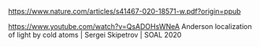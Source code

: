 
https://www.nature.com/articles/s41467-020-18571-w.pdf?origin=ppub

https://www.youtube.com/watch?v=QsADOHsWNeA  Anderson localization of light by cold atoms | Sergei Skipetrov | SOAL 2020
